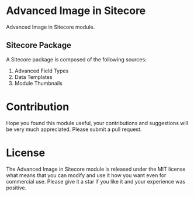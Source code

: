 # Advanced Image in Sitecore
Advanced Image in Sitecore module.

## Sitecore Package
A Sitecore package is composed of the following sources:
1. Advanced Field Types
1. Data Templates
1. Module Thumbnails

# Contribution
Hope you found this module useful, your contributions and suggestions will be very much appreciated. Please submit a pull request.

# License
The Advanced Image in Sitecore module is released under the MIT license what means that you can modify and use it how you want even for commercial use. Please give it a star if you like it and your experience was positive.
